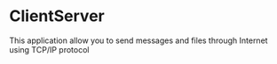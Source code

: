 # ClientServer
This application allow you to send messages and files through Internet using TCP/IP protocol
